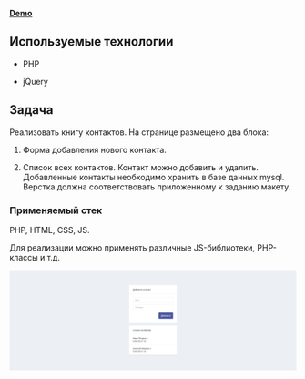 **[Demo](http://84.38.180.229:93)**

## Используемые технологии

- PHP

- jQuery

## Задача

Реализовать книгу контактов. На странице размещено два блока:

1. Форма добавления нового контакта.
   
2. Список всех контактов. Контакт можно добавить и удалить. Добавленные контакты необходимо хранить в базе данных mysql. Верстка должна соответствовать приложенному к заданию макету.

### Применяемый стек

PHP, HTML, CSS, JS.

Для реализации можно применять различные JS-библиотеки, PHP-классы и т.д.

![alt text](макет.png)